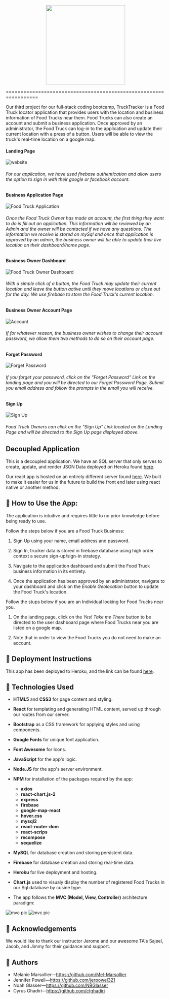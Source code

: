 <p align="center">
<img src="https://github.com/jerpowel321/TruckTracker-FE/blob/master/public/TruckTrackerLogo.png" width="250">
</p>
=================================================================

Our third project for our full-stack coding bootcamp, TruckTracker is a Food Truck locator application that provides users with the location and business information of Food Trucks near them. Food Trucks can also create an account and submit a business application. Once approved by an administrator, the Food Truck can log-in to the application and update their current location with a press of a button. Users will be able to view the truck's real-time location on a google map. 

#### Landing Page
![website](/public/TruckTrackerSignIn.png "TruckTracker")

###### For our application, we have used firebase authentication and allow users the option to sign in with their google or facebook account.

#### Business Application Page
![Food Truck Application](/public/TTApplication.png "Food Truck Application")

###### Once the Food Truck Owner has made an account, the first thing they want to do is fill out an application. This information will be reviewed by an Admin and the owner will be contacted if we have any questions. The information we receive is stored on mySql and once that application is approved by an admin, the business owner will be able to update their live location on their dashboard/home page. 

#### Business Owner Dashboard
![Food Truck Owner Dashboard](/public/TTHomePage.png "Food Truck Owner Dashboard")

###### With a simple click of a button, the Food Truck may update their current location and leave the button active until they move locations or close out for the day. We use firebase to store the Food Truck's current location.

#### Business Owner Account Page
![Account](/public/TTAccount.png "Food Truck Owner Account")

###### If for whatever reason, the business owner wishes to change their account password, we allow them two methods to do so on their account page.


#### Forget Password
![Forget Password](/public/TTForgetPassword.png "Forget Password")

###### If you forget your password, click on the "Forget Password" Link on the landing page and you will be directed to our Forget Password Page. Submit you email address and follow the prompts in the email you will receive. 

#### Sign Up 
![Sign Up](/public/TTSignUp.png "Sign Up")

###### Food Truck Owners can click on the "Sign Up" Link located on the Landing Page and will be directed to the Sign Up page displayed above. 





## Decoupled Application

This is a decoupled application. We have an SQL server that only serves to create, update, and render JSON Data deployed on Heroku found [here](https://api-food-truck.herokuapp.com/). 

Our react app is hosted on an entirely different server found [here](https://trucktrackerdemo.herokuapp.com/). We built to make it easier for us in the future to build the front end later using react native or another method.


## 🔑 How to Use the App:

The application is intuitive and requires little to no prior knowledge before being ready to use.

Follow the steps below if you are a Food Truck Business:

1. Sign Up using your name, email address and password. 

2. Sign In, trucker data is stored in firebase database using high order context a secure sign-up/sign-in strategy.
   
3. Navigate to the application dashboard and submit the Food Truck business information in its entirety. 
   
4. Once the application has been approved by an administrator, navigate to your dashboard and click on the _Enable Geolocation_ button to update the Food Truck's location. 
   
Follow the stups below if you are an Individual looking for Food Trucks near you.

1. On the landing page, click on the _Yes! Take me There_ button to be directed to the user dashboard page where Food Trucks near you are listed on a google map. 

2. Note that in order to view the Food Trucks you do not need to make an account. 

## 📁 Deployment Instructions

This app has been deployed to Heroku, and the link can be found [here](https://deployedwtt.herokuapp.com/ "live link").

## 🔧 Technologies Used  

+ **HTML5** and **CSS3** for page content and styling.

+ **React** for templating and generating HTML content, served up through our routes from our server.

+ **Bootstrap** as a CSS framework for applying styles and using components.

+ **Google Fonts** for unique font application.

+ **Font Awesome** for Icons.

+ **JavaScript** for the app's logic.
  
+ **Node.JS** for the app's server environment.

+ **NPM** for installation of the packages required by the app:
  + **axios**
  + **react-chart.js-2**
  + **express**
  + **firebase** 
  + **google-map-react**
  + **hover.css**
  + **mysql2**
  + **react-router-dom**
  + **react-scrips**
  + **recompose**
  + **sequelize**

  
+ **MySQL** for database creation and storing persistent data.
+ **Firebase** for database creation and storing real-time data.
  
+ **Heroku** for live deployment and hosting.
  
+ **Chart.js** used to visualy display the number of registered Food Trucks in our Sql database by cusine type.
  
+ The app follows the **MVC (Model, View, Controller)** architecture paradigm:
  
![mvc pic](/public/mvc1.png "MVC architecture") ![mvc pic](/public/mvc2.png "MVC architecture")


## 🌟 Acknowledgements

We would like to thank our instructor Jerome and our awesome TA's Sajeel, Jacob, and Jimmy for their guidance and support. 
    
## 🔗 Authors 

+ Melanie Marsollier—https://github.com/Mel-Marsollier
+ Jennifer Powell—https://github.com/jerpowel321
+ Noah Glasser—https://github.com/NBGlasser
+ Cyrus Ghadiri—https://github.com/ctghadiri


